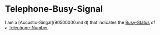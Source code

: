# Telephone-Busy-Signal

I am a [Accustic-Singal](90500000.md d) that indicates the [Busy-Status](404.md) of a [Telephone-Number](404.md).